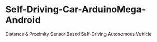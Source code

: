 # Self-Driving-Car-ArduinoMega-Android
Distance &amp; Proximity Sensor Based Self-Driving Autonomous Vehicle
